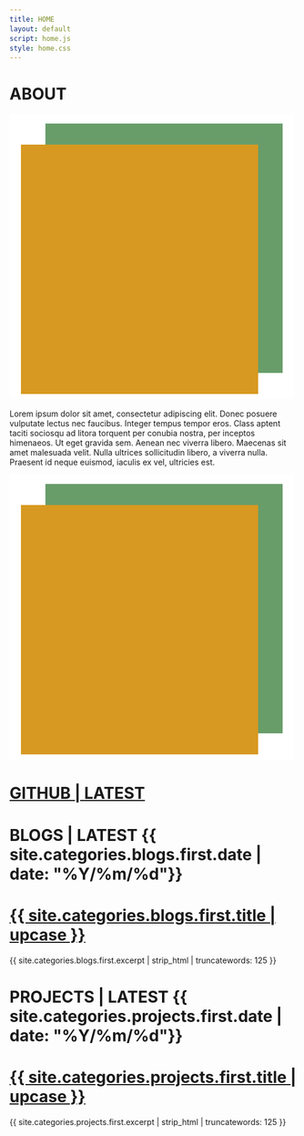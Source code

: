 ```yaml
---
title: HOME
layout: default
script: home.js
style: home.css
---
```


<main>
    <div id="about">
    <h1> ABOUT </h1>
    <img src="/assets/images/BOOM_Headshot.png" alt="portrait" id="portraitMobile">
    <p>
        Lorem ipsum dolor sit amet, consectetur adipiscing elit. Donec posuere vulputate lectus nec faucibus. 
        Integer tempus tempor eros. Class aptent taciti sociosqu ad litora torquent per conubia nostra, per inceptos himenaeos. 
        Ut eget gravida sem. Aenean nec viverra libero. Maecenas sit amet malesuada velit. Nulla ultrices sollicitudin libero, 
        a viverra nulla. Praesent id neque euismod, iaculis ex vel, ultricies est.
    </p>
    </div>
    <div id="portrait"><img src="/assets/images/BOOM_Headshot.png" alt="portrait"></div>
    <div id="repos">
    <h1><a href="https://www.github.com/q0r3y" target="_blank" class="link"> GITHUB | LATEST </a></h1>
    </div>
    <div id="blogSnip">
    <h1>BLOGS | LATEST
      <span>{{ site.categories.blogs.first.date | date: "%Y/%m/%d"}}</span>
      <h1>
        <a href="{{ site.categories.blogs.first.url }}" class="link">{{ site.categories.blogs.first.title | upcase }}
        </a>
      </h1>
    </h1>
    <p> {{ site.categories.blogs.first.excerpt | strip_html | truncatewords: 125 }} </p>
    </div>
    <div id="projectSnip">
    <h1>PROJECTS | LATEST
      <span>{{ site.categories.projects.first.date | date: "%Y/%m/%d"}}</span>
      <h1>
        <a href="{{ site.categories.projects.first.url }}" class="link">{{ site.categories.projects.first.title | upcase }}
        </a>
      </h1>
    </h1>
    <p> {{ site.categories.projects.first.excerpt | strip_html | truncatewords: 125 }} </p>
    </div>
</main>

